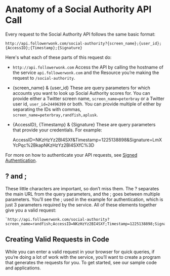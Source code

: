 # Anatomy of a Social Authority API Call

Every request to the Social Authority API follows the same basic format: 

    http://api.followerwonk.com/social-authority?{screen_name};{user_id};{AccessID};{Timestamp};{Signature}

Here's what each of these parts of this request do:

* `http://api.followerwonk.com`	
Access the API by calling the hostname of the service `api.followerwonk.com` and the Resource you’re making the request to `/social-authority`.

* {screen_name} & {user_id}
These are query parameters for which accounts you want to look up Social Authority scores for. You can provide either a Twitter screen name, `screen_name=peterbray` or a Twitter user id, `user_id=24496399` or both. You can provide multiple of either by separating the IDs with commas, `screen_name=peterbray,randfish,aplusk`.

* {AccessID}, {Timestamp} & {Signature}
These are query parameters that provide your credentials. For example:

    AccessID=NKzHzYz2BI4SXf&Timestamp=1225138898&Signature=LmXYcPqc%2BkapNKzHzYz2BI4SXfC%3D

For more on how to authenticate your API requests, see [Signed Authentication](http://apiwiki.seomoz.org/signed-authentication).

## ? and ;

These little characters are important, so don’t miss them. The ? separates the main URL from the query parameters, and the ; goes between multiple parameters. You’ll see the ; used in the example for authentication, which is just 3 parameters required by the service.
All of these elements together give you a valid request:

    `http://api.followerwonk.com/social-authority?screen_name=randfish;AccessID=NKzHzYz2BI4SXf;Timestamp=1225138898;Signature=LmXYcPqc%2BkapNKzHzYz2BI4SXfC%3D`

## Creating Valid Requests in Code
While you can enter a valid request in your browser for quick queries, if you’re doing a lot of work with the service, you’ll want to create a program that generates the requests for you. To get started, see our sample code and applications.
